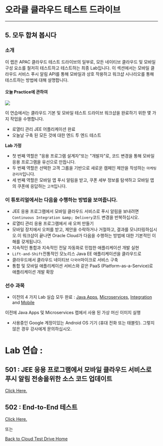 # 오라클 클라우드 테스트 드라이브 #
-----
## 5. 모두 합쳐 봅시다 ##


### 소개 ###
이 랩은 APAC 클라우드 테스트 드라이브의 일부로, 모든 네이티브 클라우드 및 모바일 구성 요소를 철저히 테스트하고 테스트하는 최종 Lab입니다. 이 섹션에서는 모바일 클라우드 서비스 푸시 알림 API를 통해 모바일과 상호 작용하고 워크샵 시나리오를 통해 테스트하는 방법에 대해 설명합니다. 

#### 오늘 Practice에 관하여 

![](images/final.scope.png)


이 연습에서는 클라우드 기본 및 모바일 테스트 드라이브 워크샵을 완료하기 위한 몇 가지 작업을 수행합니다. 
- 로열티 관리 JEE 어플리케이션 완료 
- 오늘날 구축 된 모든 것에 대한 엔드 투 엔드 테스트 

**Lab 가정**
+ 첫 번째 역할은 &quot;응용 프로그램 설계자&quot;또는 &quot;개발자&quot;로, 코드 변경을 통해 모바일 응용 프로그램을 유선으로 만듭니다. 
+ 두 번째 역할은 선택한 고객 그룹을 기반으로 새로운 캠페인 제안을 작성하는 `마케팅 관리자`입니다. 
+ 세 번째 역할은 모바일 앱 푸시 알림을 받고, 쿠폰 세부 정보를 탐색하고 모바일 앱의 쿠폰에 응답하는 `고객`입니다. 

### 이 튜토리얼에서는 다음을 수행하는 방법을 보여줍니다. ###

- JEE 응용 프로그램에서 모바일 클라우드 서비스로 푸시 알림을 보내려면 `Continuous Integration &amp; Delivery`코드 변경을 반복하십시오. 
- 로열티 관리 응용 프로그램에서 새 오퍼 만들기 
- 모바일 장치에서 오퍼를 받고, 제안을 수락하거나 거절하고, 결과를 모니터링하십시오.이 워크샵이 끝나면 Oracle Cloud가 다음을 수행하는 방법에 대한 기본적인 이해를 갖게됩니다. 
- 지속적인 통합과 지속적인 전달 자동화로 민첩한 애플리케이션 개발 실현 
- `Lift-and-Shift`전통적인 모노리스 Java EE 애플리케이션을 클라우드로 
- 클라우드에서 클라우드 네이티브 `다국어`마이크로 서비스 구축 
- 통합 및 모바일 애플리케이션 서비스와 같은 PaaS (Platform-as-a-Service)로 애플리케이션 개발 확장 

### 선수 과목 ###

- 이전의 4 가지 Lab 실습 모두 완료 : [Java Apps](../Java%20Apps/README.md), [Microservices](../Microservices/README.md), [Integration](../Integrations/README.md) and [Mobile](Mobile%20Service%20and%20App/README.md) 

이전에 Java Apps 및 Microservices 랩에서 사용 된 가상 머신 이미지 실행 

- 사용중인 Google 계정이있는 Android OS 기기 (휴대 전화 또는 태블릿). 그렇지 않은 경우 강사에게 문의하십시오. 

# Lab 연습 : # 


## 501 : JEE 응용 프로그램에서 모바일 클라우드 서비스로 푸시 알림 전송을위한 소스 코드 업데이트 ##


[Click Here.](501-PuttingAllTogetherLab.md) 

## 502 : End-to-End 테스트 ## 


[Click Here.](502-PuttingAllTogetherLab.md) 

또는 

[Back to Cloud Test Drive Home](../README.md) 

